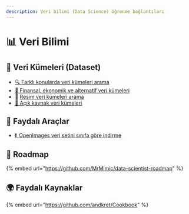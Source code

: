 ```yaml
---
description: Veri bilimi (Data Science) öğrenme bağlantıları
---
```


# 📊 Veri Bilimi

## 💽 Veri Kümeleri \(Dataset\)

* [🔍 Farklı konularda veri kümeleri arama](https://toolbox.google.com/datasetsearch)
* [💱 Finansal, ekonomik ve alternatif veri kümeleri](https://www.quandl.com/)
* 🎴 [Resim veri kümeleri arama](https://storage.googleapis.com/openimages/web/visualizer/index.html)
* [🙌 Açık kaynak veri kümeleri](https://github.com/awesomedata/awesome-public-datasets)

## 🎒 Faydalı Araçlar

* [⏬ OpenImages veri setini sınıfa göre indirme](https://github.com/EscVM/OIDv4_ToolKit) 

## 🚩 Roadmap

{% embed url="https://github.com/MrMimic/data-scientist-roadmap" %}

## 🌍 Faydalı Kaynaklar

{% embed url="https://github.com/andkret/Cookbook" %}

